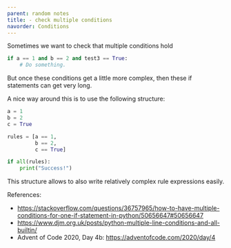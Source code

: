 ```yaml
---
parent: random notes 
title: - check multiple conditions 
navorder: Conditions 
---
```


Sometimes we want to check that multiple conditions hold 

```python
if a == 1 and b == 2 and test3 == True:
	# Do something.
```

But once these conditions get a little more complex, then these if statements can get very long. 


A nice way around this is to use the following structure: 

```python
a = 1
b = 2
c = True

rules = [a == 1,
         b == 2,
         c == True]

if all(rules):
    print("Success!")
```

This structure allows to also write relatively complex rule expressions easily.

References:
- https://stackoverflow.com/questions/36757965/how-to-have-multiple-conditions-for-one-if-statement-in-python/50656647#50656647
- https://www.djm.org.uk/posts/python-multiple-line-conditions-and-all-builtin/
- Advent of Code 2020, Day 4b: https://adventofcode.com/2020/day/4